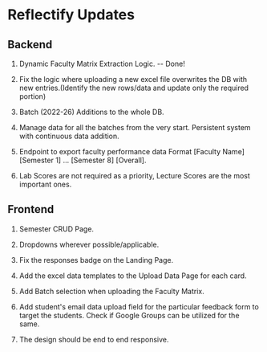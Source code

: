 # Reflectify Updates

## Backend

1. Dynamic Faculty Matrix Extraction Logic. -- Done!

2. Fix the logic where uploading a new excel file overwrites the DB with new entries.(Identify the new rows/data and update only the required portion)

3. Batch (2022-26) Additions to the whole DB.

4. Manage data for all the batches from the very start. Persistent system with continuous data addition.

5. Endpoint to export faculty performance data Format [Faculty Name] [Semester 1] ... [Semester 8] [Overall].

6. Lab Scores are not required as a priority, Lecture Scores are the most important ones.

## Frontend

1. Semester CRUD Page.

2. Dropdowns wherever possible/applicable.

3. Fix the responses badge on the Landing Page.

4. Add the excel data templates to the Upload Data Page for each card.

5. Add Batch selection when uploading the Faculty Matrix.

6. Add student's email data upload field for the particular feedback form to target the students. Check if Google Groups can be utilized for the same.

7. The design should be end to end responsive.
